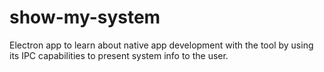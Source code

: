# show-my-system
Electron app to learn about native app development with the tool by using its IPC capabilities to present system info to the user.
